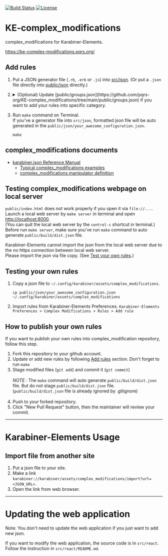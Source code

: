 [![Build Status](https://github.com/pqrs-org/KE-complex_modifications/workflows/KE-complex_modifications%20CI/badge.svg)](https://github.com/pqrs-org/KE-complex_modifications/actions)
[![License](https://img.shields.io/badge/license-Public%20Domain-blue.svg)](https://github.com/pqrs-org/KE-complex_modifications/blob/main/LICENSE.md)

# KE-complex_modifications

complex_modifications for Karabiner-Elements.

<https://ke-complex-modifications.pqrs.org/>

## Add rules

1.  Put a JSON generator file (`.rb`, `.erb` or `.js`) into [src/json](https://github.com/pqrs-org/KE-complex_modifications/tree/main/src/json).
    (Or put a `.json` file directly into [public/json](https://github.com/pqrs-org/KE-complex_modifications/tree/main/public/json) directly.)
2.  <details>
        <summary>(Optional) Update [public/groups.json](https://github.com/pqrs-org/KE-complex_modifications/tree/main/public/groups.json) if you want to add your rules into specific category.</summary>

        Add the following entry into `groups.json`.

        ```json5
        {
        "path": "json/your_awesome_configuration.json", // required
        "extra_description_path": "extra_descriptions/your_awesome_configuration.html" // optional
        },
        ```

    </details>

3.  Run `make` command on Terminal. <br/> If you've a generator file into `src/json`, formatted json file will be auto generated in the `public/json/your_awesome_configuration.json`.

    ```shell
    make
    ```

## complex_modifications documents

-   [karabiner.json Reference Manual](https://karabiner-elements.pqrs.org/docs/json/)
    -   [Typical complex_modifications examples](https://karabiner-elements.pqrs.org/docs/json/typical-complex-modifications-examples/)
    -   [complex_modifications manipulator definition](https://karabiner-elements.pqrs.org/docs/json/complex-modifications-manipulator-definition/)

## Testing complex_modifications webpage on local server

`public/index.html` does not work properly if you open it via `file://...`.<br />
Launch a local web server by `make server` in terminal and open <http://localhost:8000>.<br />
(You can quit the local web server by the `control-c` shortcut in terminal.) <br/>
Before run `make server`, make sure you've run `make` command to auto generate `public/build/dist.json` file.

Karabiner-Elements cannot import the json from the local web server due to the no https connection between local web server.<br />
Please import the json via file copy. (See [Test your own rules](#Test-your-own-rules).)

## Testing your own rules

1.  Copy a json file to `~/.config/karabiner/assets/complex_modifications`.

    ```shell
    cp public/json/your_awesome_configuration.json ~/.config/karabiner/assets/complex_modifications
    ```

2.  Import rules from Karabiner-Elements Preferences.
    `Karabiner-Elements Preferences > Complex Modifications > Rules > Add rule`

## How to publish your own rules

If you want to publish your own rules into complex_modification repository, follow this step.

1.  Fork this repository to your github account.
2.  Update or add new rules by following [Add rules](#add-rules) section. Don't forget to run `make`
3.  Stage modified files (`git add`) and commit it (`git commit`)<br/>
    <br/>
    _NOTE :_ The `make` command will auto generate `public/build/dist.json` file. But do not stage `public/build/dist.json` file. <br/>
    (`public/build/dist.json` file is already ignored by .gitignore)<br/>
    <br/>
4.  Push to your forked repository.
5.  Click "New Pull Request" button, then the maintainer will review your commit.

---

# Karabiner-Elements Usage

## Import file from another site

1.  Put a json file to your site.
2.  Make a link `karabiner://karabiner/assets/complex_modifications/import?url=<JSON_URL>`.
3.  Open the link from web browser.

---

# Updating the web application

Note: You don't need to update the web application if you just want to add new json.

If you want to modify the web application, the source code is in `src/react`.
Follow the instruction in `src/react/README.md`.
